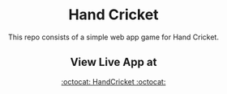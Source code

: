
<div align="center">

# Hand Cricket
This repo consists of a simple web app game for Hand Cricket.

## View Live App at

<a href="https://ezioauditore-dafirenze.github.io/hand-cricket/">:octocat: HandCricket :octocat:</a>

